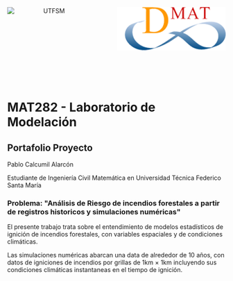 <header>
<img src="https://upload.wikimedia.org/wikipedia/commons/4/47/Logo_UTFSM.png" width=200 alt="UTFSM" align="left"/>
<img src="./images/dmat.png" alt="DMAT" align="right"/>
</header>
</br></br></br></br></br>

</br>
</br>


# MAT282 - Laboratorio de Modelación

## Portafolio Proyecto

Pablo Calcumil Alarcón

Estudiante de Ingeniería Civil Matemática en Universidad Técnica Federico Santa María

### Problema: "Análisis de Riesgo de incendios forestales a partir de registros historicos y simulaciones numéricas"

El presente trabajo trata sobre el entendimiento de modelos estadísticos de ignición de incendios forestales, con variables espaciales y de condiciones climáticas. 

Las simulaciones numéricas abarcan una data de alrededor de 10 años, con datos de igniciones de incendios por grillas de 1km $\times$ 1km incluyendo sus condiciones climáticas instantaneas en el tiempo de ignición.


